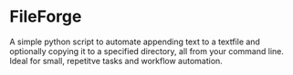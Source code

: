 # FileForge
A simple python script to automate appending text to a textfile and optionally copying it to a specified directory, all from your command line. Ideal for small, repetitve tasks and workflow automation.
